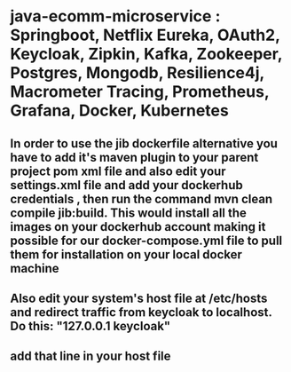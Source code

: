# java-ecomm-microservice : Springboot, Netflix Eureka, OAuth2, Keycloak, Zipkin, Kafka, Zookeeper, Postgres, Mongodb, Resilience4j, Macrometer Tracing, Prometheus, Grafana, Docker, Kubernetes



## <H2>In order to use the jib dockerfile alternative you have to add it's maven plugin to your parent project pom xml file and also edit your settings.xml file and add your dockerhub credentials , then run the command mvn clean compile jib:build. This would install all the images on your dockerhub account making it possible for our docker-compose.yml file to pull them for installation on your local docker machine

## Also edit your system's host file at /etc/hosts and redirect traffic from keycloak to localhost. Do this: "127.0.0.1 keycloak"

## add that line in your host file
